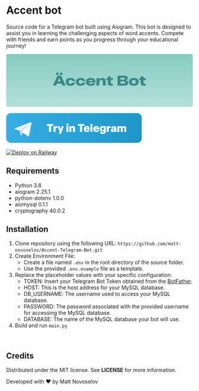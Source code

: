 # Accent bot

Source code for a Telegram bot built using Aiogram. This bot is designed to assist you in learning the challenging aspects of word accents. Compete with friends and earn points as you progress through your educational journey!

![](https://github.com/matt-novoselov/Accent-Telegram-Bot/blob/6667c31cb029512ae7d637f4c8426ca976f17706/Thumbnail.png)

[![Telegram Bot](https://github.com/matt-novoselov/matt-novoselov/blob/4fddb3cb2c7e952d38b8b09037040af183556a77/Files/telegram_button.svg)](https://t.me/AccentGameBot)

[![Deploy on Railway](https://railway.app/button.svg)](https://railway.app/template/ICY9k5?referralCode=RmyABJ)

## Requirements
- Python 3.8
- aiogram 2.25.1
- python-dotenv 1.0.0
- aiomysql 0.1.1
- cryptography 40.0.2

## Installation
1. Clone repository using the following URL: `https://github.com/matt-novoselov/Accent-Telegram-Bot.git`
2. Create Environment File:
   - Create a file named `.env` in the root directory of the source folder.
   - Use the provided `.env.example` file as a template.
3. Replace the placeholder values with your specific configuration:
   - TOKEN: Insert your Telegram Bot Token obtained from the [BotFather](https://t.me/botfather).
   - HOST: This is the host address for your MySQL database.
   - DB_USERNAME: The username used to access your MySQL database.
   - PASSWORD: The password associated with the provided username for accessing the MySQL database.
   - DATABASE: The name of the MySQL database your bot will use.
4. Build and run `main.py`

<br>

## Credits
Distributed under the MIT license. See **LICENSE** for more information.

Developed with ❤️ by Matt Novoselov
